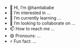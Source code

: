 - 👋 Hi, I’m @hamtababe
- 👀 I’m interested in ...
- 🌱 I’m currently learning ...
- 💞️ I’m looking to collaborate on ...
- 📫 How to reach me ...
- 😄 Pronouns: ...
- ⚡ Fun fact: ...

<!---
hamtababe/hamtababe is a ✨ special ✨ repository because its `README.md` (this file) appears on your GitHub profile.
You can click the Preview link to take a look at your changes.
--->
